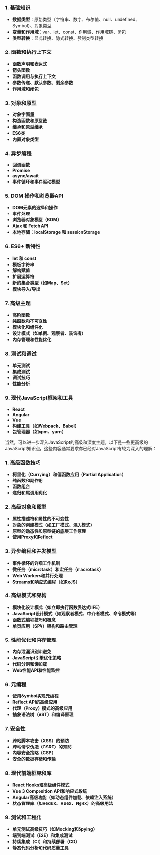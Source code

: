 
### 1. 基础知识

- **数据类型**：原始类型（字符串、数字、布尔值、null、undefined、Symbol）、对象类型
- **变量和作用域**：var、let、const、作用域、作用域链、闭包
- **类型转换**：显式转换、隐式转换、强制类型转换

### 2. 函数和执行上下文

- **函数声明和表达式**
- **箭头函数**
- **函数调用与执行上下文**
- **参数传递、默认参数、剩余参数**
- **作用域和闭包**

### 3. 对象和原型

- **对象字面量**
- **构造函数和原型链**
- **继承和原型继承**
- **ES6类**
- **内置对象类型**

### 4. 异步编程

- **回调函数**
- **Promise**
- **async/await**
- **事件循环和事件驱动模型**

### 5. DOM 操作和浏览器API

- **DOM元素的选择和操作**
- **事件处理**
- **浏览器对象模型（BOM）**
- **Ajax 和 Fetch API**
- **本地存储：localStorage 和 sessionStorage**

### 6. ES6+ 新特性

- **let 和 const**
- **模板字符串**
- **解构赋值**
- **扩展运算符**
- **新的集合类型（如Map、Set）**
- **模块导入/导出**

### 7. 高级主题

- **高阶函数**
- **纯函数和不可变性**
- **模块化和组件化**
- **设计模式（如单例、观察者、装饰者）**
- **内存管理和性能优化**

### 8. 测试和调试

- **单元测试**
- **集成测试**
- **调试技巧**
- **性能分析**

### 9. 现代JavaScript框架和工具

- **React**
- **Angular**
- **Vue**
- **构建工具（如Webpack、Babel）**
- **包管理器（如npm、yarn）**


当然，可以进一步深入JavaScript的高级和深度主题。以下是一些更高级的JavaScript知识点，这些内容通常要求你已经对JavaScript有较为深入的理解：

### 1. 高级函数技巧

- **柯里化（Currying）和偏函数应用（Partial Application）**
- **纯函数和副作用**
- **函数组合**
- **递归和尾调用优化**

### 2. 高级对象和原型

- **属性描述符和属性的不可变性**
- **对象的创建模式（如工厂模式、混入模式）**
- **原型的动态性和原型链的底层工作原理**
- **使用Proxy和Reflect**

### 3. 异步编程和并发模型

- **事件循环的详细工作机制**
- **微任务（microtask）和宏任务（macrotask）**
- **Web Workers和并行处理**
- **Streams和响应式编程（如RxJS）**

### 4. 高级模式和架构

- **模块化设计模式（如立即执行函数表达式IIFE）**
- **JavaScript设计模式（如观察者模式、中介者模式、命令模式等）**
- **函数式编程技巧和概念**
- **单页应用（SPA）架构和路由管理**

### 5. 性能优化和内存管理

- **内存泄漏识别和避免**
- **JavaScript引擎优化策略**
- **代码分割和懒加载**
- **Web性能API和性能监控**

### 6. 元编程

- **使用Symbol实现元编程**
- **Reflect API的高级应用**
- **代理（Proxy）模式的高级应用**
- **抽象语法树（AST）和编译原理**

### 7. 安全性

- **跨站脚本攻击（XSS）的预防**
- **跨站请求伪造（CSRF）的预防**
- **内容安全策略（CSP）**
- **安全的数据存储和传输**

### 8. 现代前端框架和库

- **React Hooks和高级组件模式**
- **Vue 3 Composition API和响应式系统**
- **Angular高级功能（如动态组件加载、依赖注入系统）**
- **状态管理库（如Redux、Vuex、NgRx）的高级用法**

### 9. 测试和工程化

- **单元测试高级技巧（如Mocking和Spying）**
- **端到端测试（E2E）和集成测试**
- **持续集成（CI）和持续部署（CD）**
- **静态代码分析和代码质量工具**